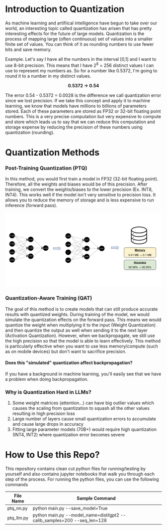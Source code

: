 # Introduction to Quantization

As machine learning and artifiical intelligence have begun to take over our world, an interesting topic called quantization has arisen that has pretty interesting effects for the future of large models. Quantization is the process of mapping large (often continuous) set of values into a smaller finite set of values. You can think of it as rounding numbers to use fewer bits and save memory.

Example. Let's say I have all the numbers in the interval [0,1] and I want to use 8-bit precision. This means that I have 2<sup>8</sup> = 256 distinct values I can use to represent my numbers as.
So for a number like 0.5372, I'm  going to round it to a number in my distinct values.

**<p align="center"> 0.5372 &rarr; 0.54 </p>**

The error 0.54 - 0.5372 = 0.0028 is the difference we call quantization error since we lost precision. If we take this concept and apply it to machine learning, we know that models have millions to billions of parameters stored. Each of these parameters are stored as FP32 or 32-bit floating point numbers. This is a very precise computation but very expensive to compute and store which leads us to say that we can reduce this computation and storage expense by reducing the precision of these numbers using quantization (rounding).

# Quantization Methods

### Post-Training Quantization (PTQ)

In this method, you would first train a model in FP32 (32-bit floating point). Therefore, all the weights and biases would be of this precision. After training, we convert the weights/biases to the lower precision (Ex. INT8, INT4). This works well if the model isn't very sensitive to precision loss. It allows you to reduce the memory of storage and is less expensive to run inference (forward pass).

![Quantization PTQ](quantization_ptq.png)

### Quantization-Aware Training (QAT)

The goal of this method is to create models that can still produce accurate results with quantized weights. During training of the model, we would simulate the quantization effects on the forward pass. This means we would quantize the weight when multiplying it to the input (Weight Quantization) and then quantize the output as well when sending it to the next layer (Activation Quantization). However, when we backpropagate, we still use the high precision so that the model is able to learn effectively. This method is particularly effective when you want to use less memory/compute (such as on mobile devices) but don't want to sacrifice precision.

#### Does this "simulated" quantization affect backpropagation?

If you have a background in machine learning, you'll easily see that we have a problem when doing backpropagation. 

### Why is Quantization Hard in LLMs?

1. Some weight matrices (attention...) can have big outlier values which causes the scaling from quantization to squash all the other values resulting in high precision loss
2. Large number of layers cause small quantization errors to accumulate and cause large drops in accuracy
3. Fitting large parameter models (70B+) would require high quantization (INT4, INT2) where quantization error becomes severe

# How to Use this Repo?

This repository contains clean cut python files for running/testing by yourself and also contains jupyter notebooks that walk you through each step of the process. For running the python files, you can use the following commands

| File Name | Sample Command |
|----------|--------|
| ptq_nn.py | python main.py --save_model=True |
| ptq_llm.py | python main.py --model_name=distilgpt2 --calib_samples=200 --seq_len=128 |
